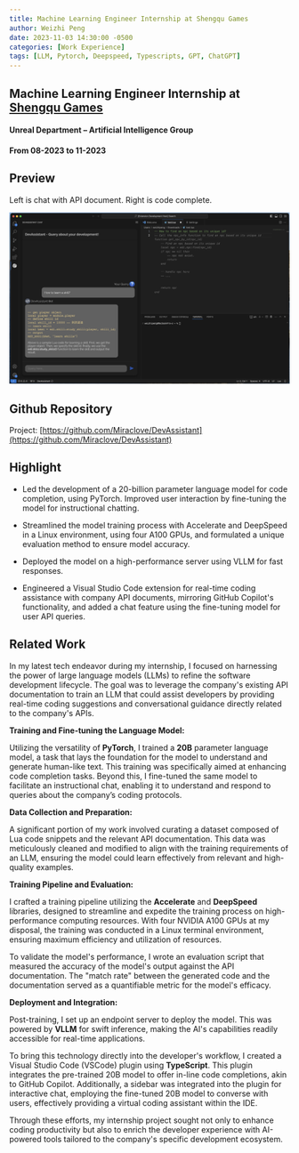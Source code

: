 ```yaml
---
title: Machine Learning Engineer Internship at Shengqu Games
author: Weizhi Peng
date: 2023-11-03 14:30:00 -0500
categories: [Work Experience]
tags: [LLM, Pytorch, Deepspeed, Typescripts, GPT, ChatGPT]
---
```



## Machine Learning Engineer Internship at [Shengqu Games](https://www.shengqugames-corp.com)
#### Unreal Department – Artificial Intelligence Group
#### From 08-2023 to 11-2023

## Preview

Left is chat with API document. Right is code complete.

![overview.png](https://raw.githubusercontent.com/wzptech/wzptech.github.io/main/assets/img/overview.png)


## Github Repository
Project: [https://github.com/Miraclove/DevAssistant](https://github.com/Miraclove/DevAssistant)


## Highlight
- Led the development of a 20-billion parameter language model for code completion, using PyTorch. Improved user interaction by fine-tuning the model for instructional chatting.

- Streamlined the model training process with Accelerate and DeepSpeed in a Linux environment, using four A100 GPUs, and formulated a unique evaluation method to ensure model accuracy.

- Deployed the model on a high-performance server using VLLM for fast responses.

- Engineered a Visual Studio Code extension for real-time coding assistance with company API documents, mirroring GitHub Copilot's functionality, and added a chat feature using the fine-tuning model for user API queries.

## Related Work

In my latest tech endeavor during my internship, I focused on harnessing the power of large language models (LLMs) to refine the software development lifecycle. The goal was to leverage the company's existing API documentation to train an LLM that could assist developers by providing real-time coding suggestions and conversational guidance directly related to the company's APIs.

**Training and Fine-tuning the Language Model:**

Utilizing the versatility of **PyTorch**, I trained a **20B** parameter language model, a task that lays the foundation for the model to understand and generate human-like text. This training was specifically aimed at enhancing code completion tasks. Beyond this, I fine-tuned the same model to facilitate an instructional chat, enabling it to understand and respond to queries about the company’s coding protocols.

**Data Collection and Preparation:**

A significant portion of my work involved curating a dataset composed of Lua code snippets and the relevant API documentation. This data was meticulously cleaned and modified to align with the training requirements of an LLM, ensuring the model could learn effectively from relevant and high-quality examples.

**Training Pipeline and Evaluation:**

I crafted a training pipeline utilizing the **Accelerate** and **DeepSpeed** libraries, designed to streamline and expedite the training process on high-performance computing resources. With four NVIDIA A100 GPUs at my disposal, the training was conducted in a Linux terminal environment, ensuring maximum efficiency and utilization of resources.

To validate the model's performance, I wrote an evaluation script that measured the accuracy of the model's output against the API documentation. The "match rate" between the generated code and the documentation served as a quantifiable metric for the model's efficacy.

**Deployment and Integration:**

Post-training, I set up an endpoint server to deploy the model. This was powered by **VLLM** for swift inference, making the AI's capabilities readily accessible for real-time applications.

To bring this technology directly into the developer's workflow, I created a Visual Studio Code (VSCode) plugin using **TypeScript**. This plugin integrates the pre-trained 20B model to offer in-line code completions, akin to GitHub Copilot. Additionally, a sidebar was integrated into the plugin for interactive chat, employing the fine-tuned 20B model to converse with users, effectively providing a virtual coding assistant within the IDE.

Through these efforts, my internship project sought not only to enhance coding productivity but also to enrich the developer experience with AI-powered tools tailored to the company's specific development ecosystem.

